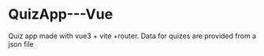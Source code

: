 # QuizApp---Vue
Quiz app made with vue3 + vite +router. Data for quizes are provided from a json file 

